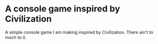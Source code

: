 # A console game inspired by Civilization

A simple console game I am making inspired by Civilization.
There ain't to much to it.